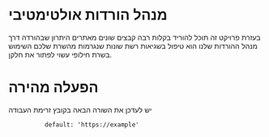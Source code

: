 # מנהל הורדות אולטימטיבי
בעזרת פרויקט זה תוכל להוריד בקלות רבה קבצים שונים מאתרים היתרון שבהורדה דרך מנהל ההורדות שלנו הוא טיפול בשגיאות רשת שונות שנגרמות מהשרת שלכם השימוש בשרת חילופי עשוי לפתור את חלקן.
# הפעלה מהירה
יש לעדכן את השורה הבאה בקובץ זרימת העבודה
```
          default: 'https://example'
   ```
